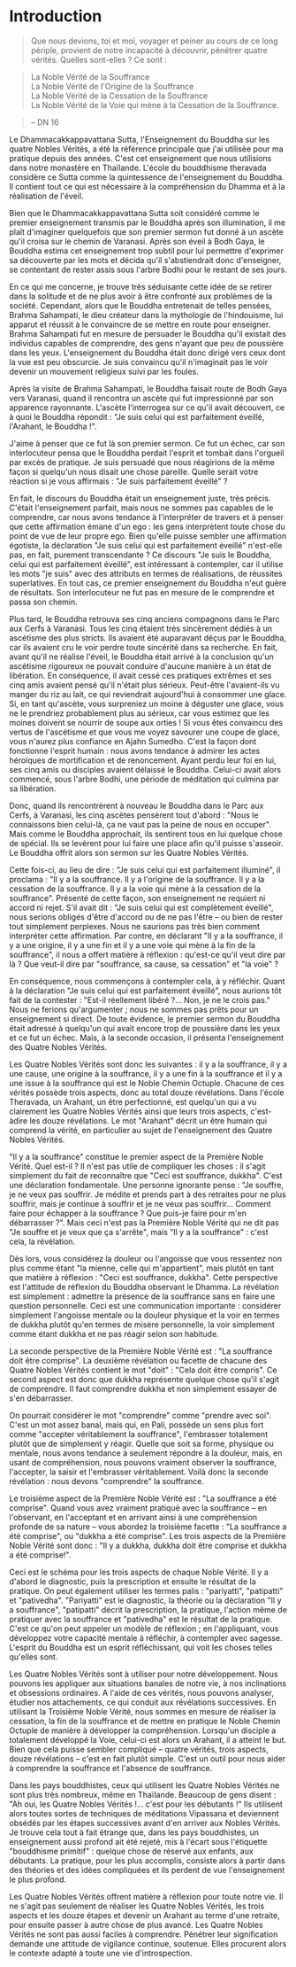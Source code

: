 # Introduction

> Que nous devions, toi et moi, voyager et peiner au cours de ce long périple, provient de notre incapacité à découvrir, pénétrer quatre vérités. Quelles sont-elles ? Ce sont :

> La Noble Vérité de la Souffrance  
La Noble Vérité de l'Origine de la Souffrance  
La Noble Vérité de la Cessation de la Souffrance  
La Noble Vérité de la Voie qui mène à la Cessation de la Souffrance.

> – DN 16

Le Dhammacakkappavattana Sutta, l'Enseignement du Bouddha sur les quatre Nobles Vérités, a été la référence principale que j'ai utilisée pour ma pratique depuis des années. C'est cet enseignement que nous utilisions dans notre monastère en Thaïlande. L'école du bouddhisme theravada considère ce Sutta comme la quintessence de l'enseignement du Bouddha. Il contient tout ce qui est nécessaire à la compréhension du Dhamma et à la réalisation de l'éveil.

Bien que le Dhammacakkappavattana Sutta soit considéré comme le premier enseignement transmis par le Bouddha après son illumination, il me plaît d'imaginer quelquefois que son premier sermon fut donné à un ascète qu'il croisa sur le chemin de Varanasi. Après son éveil à Bodh Gaya, le Bouddha estima cet enseignement trop subtil pour lui permettre d'exprimer sa découverte par les mots et décida qu'il s'abstiendrait donc d'enseigner, se contentant de rester assis sous l'arbre Bodhi pour le restant de ses jours.

En ce qui me concerne, je trouve très séduisante cette idée de se retirer dans la solitude et de ne plus avoir à être confronté aux problèmes de la société. Cependant, alors que le Bouddha entretenait de telles pensées, Brahma Sahampati, le dieu créateur dans la mythologie de l'hindouisme, lui apparut et réussit à le convaincre de se mettre en route pour enseigner. Brahma Sahampati fut en mesure de persuader le Bouddha qu'il existait des individus capables de comprendre, des gens n'ayant que peu de poussière dans les yeux. L'enseignement du Bouddha était donc dirigé vers ceux dont la vue est peu obscurcie. Je suis convaincu qu'il n'imaginait pas le voir devenir un mouvement religieux suivi par les foules.

Après la visite de Brahma Sahampati, le Bouddha faisait route de Bodh Gaya vers Varanasi, quand il rencontra un ascète qui fut impressionné par son apparence rayonnante. L'ascète l'interrogea sur ce qu'il avait découvert, ce à quoi le Bouddha répondit : "Je suis celui qui est parfaitement éveillé, l'Arahant, le Bouddha !".

J'aime à penser que ce fut là son premier sermon. Ce fut un échec, car son interlocuteur pensa que le Bouddha perdait l'esprit et tombait dans l'orgueil par excès de pratique. Je suis persuadé que nous réagirions de la même façon si quelqu'un nous disait une chose pareille. Quelle serait votre réaction si je vous affirmais : "Je suis parfaitement éveillé" ?

En fait, le discours du Bouddha était un enseignement juste, très précis. C'était l'enseignement parfait, mais nous ne sommes pas capables de le comprendre, car nous avons tendance à l'interpréter de travers et à penser que cette affirmation émane d'un ego : les gens interprètent toute chose du point de vue de leur propre ego. Bien qu'elle puisse sembler une affirmation égotiste, la déclaration "Je suis celui qui est parfaitement éveillé" n'est-elle pas, en fait, purement transcendante ? Ce discours "Je suis le Bouddha, celui qui est parfaitement éveillé", est intéressant à contempler, car il utilise les mots "je suis" avec des attributs en termes de réalisations, de réussites superlatives. En tout cas, ce premier enseignement du Bouddha n'eut guère de résultats. Son interlocuteur ne fut pas en mesure de le comprendre et passa son chemin.

Plus tard, le Bouddha retrouva ses cinq anciens compagnons dans le Parc aux Cerfs à Varanasi. Tous les cinq étaient très sincèrement dédiés à un ascétisme des plus stricts. Ils avaient été auparavant déçus par le Bouddha, car ils avaient cru le voir perdre toute sincérité dans sa recherche. En fait, avant qu'il ne réalise l'éveil, le Bouddha était arrivé à la conclusion qu'un ascétisme rigoureux ne pouvait conduire d'aucune manière à un état de libération. En conséquence, il avait cessé ces pratiques extrêmes et ses cinq amis avaient pensé qu'il n'était plus sérieux. Peut-être l'avaient-ils vu manger du riz au lait, ce qui reviendrait aujourd'hui à consommer une glace. Si, en tant qu'ascète, vous surpreniez un moine à déguster une glace, vous ne le prendriez probablement plus au sérieux, car vous estimez que les moines doivent se nourrir de soupe aux orties ! Si vous êtes convaincu des vertus de l'ascétisme et que vous me voyez savourer une coupe de glace, vous n'aurez plus confiance en Ajahn Sumedho. C'est la façon dont fonctionne l'esprit humain : nous avons tendance à admirer les actes héroïques de mortification et de renoncement. Ayant perdu leur foi en lui, ses cinq amis ou disciples avaient délaissé le Bouddha. Celui-ci avait alors commencé, sous l'arbre Bodhi, une période de méditation qui culmina par sa libération.

Donc, quand ils rencontrèrent à nouveau le Bouddha dans le Parc aux Cerfs, à Varanasi, les cinq ascètes pensèrent tout d'abord : "Nous le connaissons bien celui-là, ça ne vaut pas la peine de nous en occuper". Mais comme le Bouddha approchait, ils sentirent tous en lui quelque chose de spécial. Ils se levèrent pour lui faire une place afin qu'il puisse s'asseoir. Le Bouddha offrit alors son sermon sur les Quatre Nobles Vérités.

Cette fois-ci, au lieu de dire : "Je suis celui qui est parfaitement illuminé", il proclama : "Il y a la souffrance. Il y a l'origine de la souffrance. Il y a la cessation de la souffrance. Il y a la voie qui mène à la cessation de la souffrance". Présenté de cette façon, son enseignement ne requiert ni accord ni rejet. S'il avait dit : "Je suis celui qui est complètement éveillé", nous serions obligés d'être d'accord ou de ne pas l'être – ou bien de rester tout simplement perplexes. Nous ne saurions pas très bien comment interpréter cette affirmation. Par contre, en déclarant "Il y a la souffrance, il y a une origine, il y a une fin et il y a une voie qui mène à la fin de la souffrance", il nous a offert matière à réflexion : qu'est-ce qu'il veut dire par là ? Que veut-il dire par "souffrance, sa cause, sa cessation" et "la voie" ?

En conséquence, nous commençons à contempler cela, à y réfléchir. Quant à la déclaration "Je suis celui qui est parfaitement éveillé", nous aurions tôt fait de la contester : "Est-il réellement libéré ?… Non, je ne le crois pas." Nous ne ferions qu'argumenter ; nous ne sommes pas prêts pour un enseignement si direct. De toute évidence, le premier sermon du Bouddha était adressé à quelqu'un qui avait encore trop de poussière dans les yeux et ce fut un échec. Mais, à la seconde occasion, il présenta l'enseignement des Quatre Nobles Vérités.

Les Quatre Nobles Vérités sont donc les suivantes : il y a la souffrance, il y
a une cause, une origine à la souffrance, il y a une fin à la souffrance et il y a
une issue à la souffrance qui est le Noble Chemin Octuple. Chacune de ces
vérités possède trois aspects, donc au total douze révélations. Dans l'école
Theravada, un Arahant, un être perfectionné, est quelqu'un qui a vu
clairement les Quatre Nobles Vérités ainsi que leurs trois aspects, c'est-àdire les douze révélations. Le mot "Arahant" décrit un être humain qui comprend la vérité, en particulier au sujet de l'enseignement des Quatre Nobles Vérités.

"Il y a la souffrance" constitue le premier aspect de la Première Noble Vérité. Quel est-il ? Il n'est pas utile de compliquer les choses : il s'agit simplement du fait de reconnaître que "Ceci est souffrance, dukkha". C'est une déclaration fondamentale. Une personne ignorante pense : "Je souffre, je ne veux pas souffrir. Je médite et prends part à des retraites pour ne plus souffrir, mais je continue à souffrir et je ne veux pas souffrir... Comment faire pour échapper à la souffrance ? Que puis-je faire pour m'en débarrasser ?". Mais ceci n'est pas la Première Noble Vérité qui ne dit pas "Je souffre et je veux que ça s'arrête", mais "Il y a la souffrance" : c'est cela, la révélation.

Dès lors, vous considérez la douleur ou l'angoisse que vous ressentez non plus comme étant "la mienne, celle qui m'appartient", mais plutôt en tant que matière à réflexion : "Ceci est souffrance, dukkha". Cette perspective est l'attitude de réflexion du Bouddha observant le Dhamma. La révélation est simplement : admettre la présence de la souffrance sans en faire une question personnelle. Ceci est une communication importante : considérer simplement l'angoisse mentale ou la douleur physique et la voir en termes de dukkha plutôt qu'en termes de misère personnelle, la voir simplement comme étant dukkha et ne pas réagir selon son habitude.

La seconde perspective de la Première Noble Vérité est : "La souffrance doit être comprise". La deuxième révélation ou facette de chacune des Quatre Nobles Vérités contient le mot "doit" : "Cela doit être compris". Ce second aspect est donc que dukkha représente quelque chose qu'il s'agit de comprendre. Il faut comprendre dukkha et non simplement essayer de s'en débarrasser.

On pourrait considérer le mot "comprendre" comme "prendre avec soi". C'est un mot assez banal, mais qui, en Pali, possède un sens plus fort comme "accepter véritablement la souffrance", l'embrasser totalement plutôt que de simplement y réagir. Quelle que soit sa forme, physique ou mentale, nous avons tendance à seulement répondre à la douleur, mais, en usant de compréhension, nous pouvons vraiment observer la souffrance, l'accepter, la saisir et l'embrasser véritablement. Voilà donc la seconde révélation : nous devons "comprendre" la souffrance.

Le troisième aspect de la Première Noble Vérité est : "La souffrance a été comprise". Quand vous avez vraiment pratiqué avec la souffrance – en l'observant, en l'acceptant et en arrivant ainsi à une compréhension profonde de sa nature – vous abordez la troisième facette : "La souffrance a été comprise", ou "dukkha a été comprise". Les trois aspects de la Première Noble Vérité sont donc : "Il y a dukkha, dukkha doit être comprise et dukkha a été comprise!".

Ceci est le schéma pour les trois aspects de chaque Noble Vérité. Il y a d'abord le diagnostic, puis la prescription et ensuite le résultat de la pratique. On peut également utiliser les termes palis : "pariyatti", "patipatti" et "pativedha". "Pariyatti" est le diagnostic, la théorie ou la déclaration "Il y a souffrance", "patipatti" décrit la prescription, la pratique, l'action même de pratiquer avec la souffrance et "pativedha" est le résultat de la pratique. C'est ce qu'on peut appeler un modèle de réflexion ; en l'appliquant, vous développez votre capacité mentale à réfléchir, à contempler avec sagesse. L'esprit du Bouddha est un esprit réfléchissant, qui voit les choses telles qu'elles sont.

Les Quatre Nobles Vérités sont à utiliser pour notre développement. Nous pouvons les appliquer aux situations banales de notre vie, à nos inclinations et obsessions ordinaires. A l'aide de ces vérités, nous pouvons analyser, étudier nos attachements, ce qui conduit aux révélations successives. En utilisant la Troisième Noble Vérité, nous sommes en mesure de réaliser la cessation, la fin de la souffrance et de mettre en pratique le Noble Chemin Octuple de manière à développer la compréhension. Lorsqu'un disciple a totalement développé la Voie, celui-ci est alors un Arahant, il a atteint le but. Bien que cela puisse sembler compliqué – quatre vérités, trois aspects, douze révélations – c'est en fait plutôt simple. C'est un outil pour nous aider à comprendre la souffrance et l'absence de souffrance.

Dans les pays bouddhistes, ceux qui utilisent les Quatre Nobles Vérités ne sont plus très nombreux, même en Thaïlande. Beaucoup de gens disent : "Ah oui, les Quatre Nobles Vérités !… c'est pour les débutants !" Ils utilisent alors toutes sortes de techniques de méditations Vipassana et deviennent obsédés par les étapes successives avant d'en arriver aux Nobles Vérités. Je trouve cela tout à fait étrange que, dans les pays bouddhistes, un enseignement aussi profond ait été rejeté, mis à l'écart sous l'étiquette "bouddhisme primitif" : quelque chose de réservé aux enfants, aux débutants. La pratique, pour les plus accomplis, consiste alors à partir dans des théories et des idées compliquées et ils perdent de vue l'enseignement le plus profond.

Les Quatre Nobles Vérités offrent matière à réflexion pour toute notre vie. Il ne s'agit pas seulement de réaliser les Quatre Nobles Vérités, les trois aspects et les douze étapes et devenir un Arahant au terme d'une retraite, pour ensuite passer à autre chose de plus avancé. Les Quatre Nobles Vérités ne sont pas aussi faciles à comprendre. Pénétrer leur signification demande une attitude de vigilance continue, soutenue. Elles procurent alors le contexte adapté à toute une vie d'introspection.